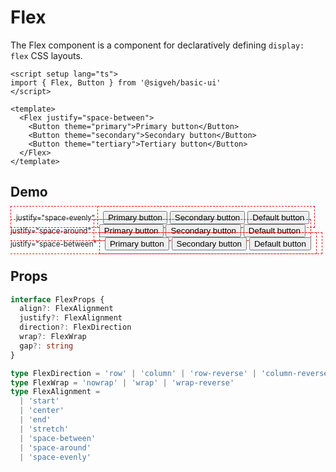 <script setup lang="ts">
import Button from '../../src/components/Button/Button.vue'
import Flex from '../../src/components/Flex/Flex.vue'
</script>

# Flex

The Flex component is a component for declaratively defining `display: flex` CSS layouts.

```vue
<script setup lang="ts">
import { Flex, Button } from '@sigveh/basic-ui'
</script>

<template>
  <Flex justify="space-between">
    <Button theme="primary">Primary button</Button>
    <Button theme="secondary">Secondary button</Button>
    <Button theme="tertiary">Tertiary button</Button>
  </Flex>
</template>
```

## Demo

<Flex direction="column" style="border: 1px dashed red; padding: 8px">
  <small>justify="space-evenly"</small>
	<Flex justify="space-evenly" style="border: 1px dashed red; padding: 8px">
		<Button theme="primary">Primary button</Button>
		<Button theme="secondary">Secondary button</Button>
		<Button theme="default">Default button</Button>
	</Flex>
  <small>justify="space-around"</small>
	<Flex justify="space-around" style="border: 1px dashed red; padding: 8px">
		<Button theme="primary">Primary button</Button>
		<Button theme="secondary">Secondary button</Button>
		<Button theme="default">Default button</Button>
	</Flex>
  <small>justify="space-between"</small>
	<Flex justify="space-between" style="border: 1px dashed red; padding: 8px">
		<Button theme="primary">Primary button</Button>
		<Button theme="secondary">Secondary button</Button>
		<Button theme="default">Default button</Button>
	</Flex>
</Flex>

## Props

```ts
interface FlexProps {
  align?: FlexAlignment
  justify?: FlexAlignment
  direction?: FlexDirection
  wrap?: FlexWrap
  gap?: string
}

type FlexDirection = 'row' | 'column' | 'row-reverse' | 'column-reverse'
type FlexWrap = 'nowrap' | 'wrap' | 'wrap-reverse'
type FlexAlignment =
  | 'start'
  | 'center'
  | 'end'
  | 'stretch'
  | 'space-between'
  | 'space-around'
  | 'space-evenly'
```
